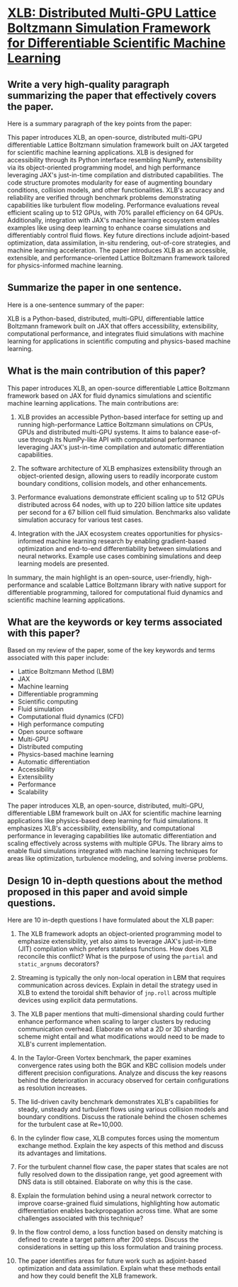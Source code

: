 # [XLB: Distributed Multi-GPU Lattice Boltzmann Simulation Framework for   Differentiable Scientific Machine Learning](https://arxiv.org/abs/2311.16080)

## Write a very high-quality paragraph summarizing the paper that effectively covers the paper.

 Here is a summary paragraph of the key points from the paper:

This paper introduces XLB, an open-source, distributed multi-GPU differentiable Lattice Boltzmann simulation framework built on JAX targeted for scientific machine learning applications. XLB is designed for accessibility through its Python interface resembling NumPy, extensibility via its object-oriented programming model, and high performance leveraging JAX's just-in-time compilation and distributed capabilities. The code structure promotes modularity for ease of augmenting boundary conditions, collision models, and other functionalities. XLB's accuracy and reliability are verified through benchmark problems demonstrating capabilities like turbulent flow modeling. Performance evaluations reveal efficient scaling up to 512 GPUs, with 70% parallel efficiency on 64 GPUs. Additionally, integration with JAX's machine learning ecosystem enables examples like using deep learning to enhance coarse simulations and differentiably control fluid flows. Key future directions include adjoint-based optimization, data assimilation, in-situ rendering, out-of-core strategies, and machine learning acceleration. The paper introduces XLB as an accessible, extensible, and performance-oriented Lattice Boltzmann framework tailored for physics-informed machine learning.


## Summarize the paper in one sentence.

 Here is a one-sentence summary of the paper:

XLB is a Python-based, distributed, multi-GPU, differentiable lattice Boltzmann framework built on JAX that offers accessibility, extensibility, computational performance, and integrates fluid simulations with machine learning for applications in scientific computing and physics-based machine learning.


## What is the main contribution of this paper?

 This paper introduces XLB, an open-source differentiable Lattice Boltzmann framework based on JAX for fluid dynamics simulations and scientific machine learning applications. The main contributions are:

1) XLB provides an accessible Python-based interface for setting up and running high-performance Lattice Boltzmann simulations on CPUs, GPUs and distributed multi-GPU systems. It aims to balance ease-of-use through its NumPy-like API with computational performance leveraging JAX's just-in-time compilation and automatic differentiation capabilities. 

2) The software architecture of XLB emphasizes extensibility through an object-oriented design, allowing users to readily incorporate custom boundary conditions, collision models, and other enhancements.

3) Performance evaluations demonstrate efficient scaling up to 512 GPUs distributed across 64 nodes, with up to 220 billion lattice site updates per second for a 67 billion cell fluid simulation. Benchmarks also validate simulation accuracy for various test cases.

4) Integration with the JAX ecosystem creates opportunities for physics-informed machine learning research by enabling gradient-based optimization and end-to-end differentiability between simulations and neural networks. Example use cases combining simulations and deep learning models are presented.

In summary, the main highlight is an open-source, user-friendly, high-performance and scalable Lattice Boltzmann library with native support for differentiable programming, tailored for computational fluid dynamics and scientific machine learning applications.


## What are the keywords or key terms associated with this paper?

 Based on my review of the paper, some of the key keywords and terms associated with this paper include:

- Lattice Boltzmann Method (LBM)
- JAX
- Machine learning
- Differentiable programming
- Scientific computing
- Fluid simulation
- Computational fluid dynamics (CFD)  
- High performance computing
- Open source software
- Multi-GPU
- Distributed computing
- Physics-based machine learning
- Automatic differentiation
- Accessibility
- Extensibility
- Performance
- Scalability

The paper introduces XLB, an open-source, distributed, multi-GPU, differentiable LBM framework built on JAX for scientific machine learning applications like physics-based deep learning for fluid simulations. It emphasizes XLB's accessibility, extensibility, and computational performance in leveraging capabilities like automatic differentiation and scaling effectively across systems with multiple GPUs. The library aims to enable fluid simulations integrated with machine learning techniques for areas like optimization, turbulence modeling, and solving inverse problems.


## Design 10 in-depth questions about the method proposed in this paper and avoid simple questions.

 Here are 10 in-depth questions I have formulated about the XLB paper:

1) The XLB framework adopts an object-oriented programming model to emphasize extensibility, yet also aims to leverage JAX's just-in-time (JIT) compilation which prefers stateless functions. How does XLB reconcile this conflict? What is the purpose of using the `partial` and `static_argnums` decorators?

2) Streaming is typically the only non-local operation in LBM that requires communication across devices. Explain in detail the strategy used in XLB to extend the toroidal shift behavior of `jnp.roll` across multiple devices using explicit data permutations. 

3) The XLB paper mentions that multi-dimensional sharding could further enhance performance when scaling to larger clusters by reducing communication overhead. Elaborate on what a 2D or 3D sharding scheme might entail and what modifications would need to be made to XLB's current implementation.

4) In the Taylor-Green Vortex benchmark, the paper examines convergence rates using both the BGK and KBC collision models under different precision configurations. Analyze and discuss the key reasons behind the deterioration in accuracy observed for certain configurations as resolution increases.

5) The lid-driven cavity benchmark demonstrates XLB's capabilities for steady, unsteady and turbulent flows using various collision models and boundary conditions. Discuss the rationale behind the chosen schemes for the turbulent case at Re=10,000.

6) In the cylinder flow case, XLB computes forces using the momentum exchange method. Explain the key aspects of this method and discuss its advantages and limitations.

7) For the turbulent channel flow case, the paper states that scales are not fully resolved down to the dissipation range, yet good agreement with DNS data is still obtained. Elaborate on why this is the case.

8) Explain the formulation behind using a neural network corrector to improve coarse-grained fluid simulations, highlighting how automatic differentiation enables backpropagation across time. What are some challenges associated with this technique?

9) In the flow control demo, a loss function based on density matching is defined to create a target pattern after 200 steps. Discuss the considerations in setting up this loss formulation and training process.

10) The paper identifies areas for future work such as adjoint-based optimization and data assimilation. Explain what these methods entail and how they could benefit the XLB framework.
